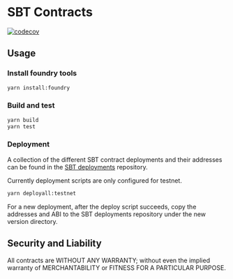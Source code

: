 SBT Contracts
================

[![codecov](https://codecov.io/gh/dinaricrypto/sbt-contracts/branch/main/graph/badge.svg?token=6GFOt4AsfI)](https://codecov.io/gh/dinaricrypto/sbt-contracts)

Usage
------
### Install foundry tools

```bash
yarn install:foundry
```

### Build and test

```bash
yarn build
yarn test
```

### Deployment

A collection of the different SBT contract deployments and their addresses can be found in the [SBT deployments](https://github.com/dinaricrypto/sbt-deployments) repository.

Currently deployment scripts are only configured for testnet.

```bash
yarn deployall:testnet
```

For a new deployment, after the deploy script succeeds, copy the addresses and ABI to the SBT deployments repository under the new version directory.

Security and Liability
----------------------
All contracts are WITHOUT ANY WARRANTY; without even the implied warranty of MERCHANTABILITY or FITNESS FOR A PARTICULAR PURPOSE.

